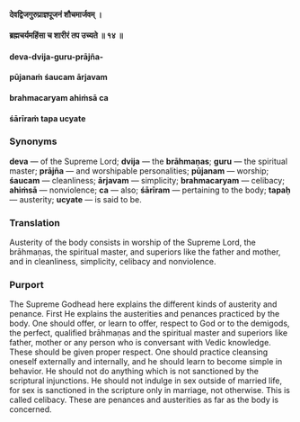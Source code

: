 #### देवद्विजगुरुप्राज्ञपूजनं शौचमार्जवम् ।
#### ब्रह्मचर्यमहिंसा च शारीरं तप उच्यते ॥ १४ ॥

#### deva-dvija-guru-prājña-
#### pūjanaṁ śaucam ārjavam
#### brahmacaryam ahiṁsā ca
#### śārīraṁ tapa ucyate

### Synonyms

**deva** — of the Supreme Lord; **dvija** — the **brāhmaṇas**; **guru** — the spiritual master; **prājña** — and worshipable personalities; **pūjanam** — worship; **śaucam** — cleanliness; **ārjavam** — simplicity; **brahmacaryam** — celibacy; **ahiṁsā** — nonviolence; **ca** — also; **śārīram** — pertaining to the body; **tapaḥ** — austerity; **ucyate** — is said to be.

### Translation

Austerity of the body consists in worship of the Supreme Lord, the brāhmaṇas, the spiritual master, and superiors like the father and mother, and in cleanliness, simplicity, celibacy and nonviolence.

### Purport

The Supreme Godhead here explains the different kinds of austerity and penance. First He explains the austerities and penances practiced by the body. One should offer, or learn to offer, respect to God or to the demigods, the perfect, qualified brāhmaṇas and the spiritual master and superiors like father, mother or any person who is conversant with Vedic knowledge. These should be given proper respect. One should practice cleansing oneself externally and internally, and he should learn to become simple in behavior. He should not do anything which is not sanctioned by the scriptural injunctions. He should not indulge in sex outside of married life, for sex is sanctioned in the scripture only in marriage, not otherwise. This is called celibacy. These are penances and austerities as far as the body is concerned.
